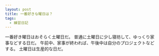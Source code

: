 ```yaml
---
layout: post
title: 一番好きな曜日は？
tags:
  - 練習日記
---
```


一番好き曜日はおそらく土曜日だ。
普通に土曜日に少し寝坊して、ゆっくり家事などする日だ。
午前中、家事が終われば、午後中は自分のプロジェクトなどする。
土曜日は生産的な日だ。
